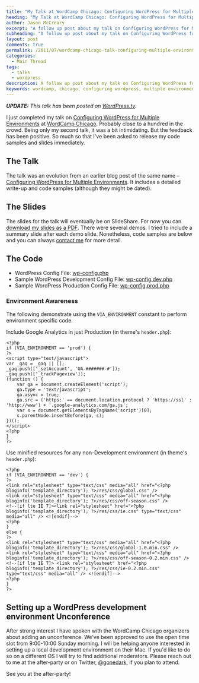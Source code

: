 ```yaml
---
title: "My Talk at WordCamp Chicago: Configuring WordPress for Multiple Environments"
heading: "My Talk at WordCamp Chicago: Configuring WordPress for Multiple Environments"
author: Jason McCreary
excerpt: "A follow up post about my talk on Configuring WordPress for Multiple Environments at WordCamp Chicago. It includes a link to the original blog post, slides, code samples, and a note about the proposed Unconference Talk."
subheading: "A follow up post about my talk on Configuring WordPress for Multiple Environments at WordCamp Chicago. It includes a link to the original blog post, slides, code samples, and a note about the proposed Unconference Talk."
layout: post
comments: true
permalink: /2011/07/wordcamp-chicago-talk-configuring-multiple-environments-wordpress/
categories:
  - Main Thread
tags:
  - talks
  - wordpress
description: A follow up post about my talk on Configuring WordPress for Multiple Environments at WordCamp Chicago.
keywords: wordcamp, chicago, configuring wordpress, multiple environments, jason mccreary, speaker, talk
---
```

***UPDATE:** This talk has been posted on [WordPress.tv][1].*

I just completed my talk on [Configuring WordPress for Multiple Environments][2] at [WordCamp Chicago][3]. Probably close to a hundred in the crowd. Being only my second talk, it was a bit intimidating. But the feedback has been positive. So much so that I've been asked to release my code samples and slides immediately.

## The Talk

The talk was an evolution from an earlier blog post of the same name – [Configuring WordPress for Multiple Environments][4]. It includes a detailed write-up and code samples (although they might be dated).

## The Slides

The slides for the talk will eventually be on SlideShare. For now you can [download my slides as a PDF][5]. There were several demos. I tried to include a summary slide after each demo slide. Nonetheless, code samples are below and you can always [contact me][6] for more detail.

## The Code

*   WordPress Config File: [wp-config.php][7]
*   Sample WordPress Development Config File: [wp-config.dev.php][8]
*   Sample WordPress Production Config File: [wp-config.prod.php][9]

### Environment Awareness

The following demonstrate using the `VIA_ENVIRONMENT` constant to perform environment specific code.

Include Google Analytics in just Production (in theme's `header.php`):

    <?php
    if (VIA_ENVIRONMENT == 'prod') {
    ?>
    <script type="text/javascript">
    var _gaq = _gaq || [];
    _gaq.push(['_setAccount', 'UA-#######-#']);
    _gaq.push(['_trackPageview']);
    (function () {
        var ga = document.createElement('script');
        ga.type = 'text/javascript';
        ga.async = true;
        ga.src = ('https:' == document.location.protocol ? 'https://ssl' : 'http://www') + '.google-analytics.com/ga.js';
        var s = document.getElementsByTagName('script')[0];
        s.parentNode.insertBefore(ga, s);
    })();
    </script>
    <?php
    }
    ?> 

Use minified resources for any non-Development environment (in theme's `header.php`):

    <?php
    if (VIA_ENVIRONMENT == 'dev') {
    ?>
    <link rel="stylesheet" type="text/css" media="all" href="<?php bloginfo('template_directory'); ?>/res/css/global.css" />
    <link rel="stylesheet" type="text/css" media="all" href="<?php bloginfo('template_directory'); ?>/res/css/off-season.css" />
    <!--[if lte IE 7]><link rel="stylesheet" href="<?php bloginfo('template_directory'); ?>/res/css/ie.css" type="text/css" media="all" /> <![endif]-->
    <?php
    }
    else {
    ?>
    <link rel="stylesheet" type="text/css" media="all" href="<?php bloginfo('template_directory'); ?>/res/css/global-1.0.min.css" />
    <link rel="stylesheet" type="text/css" media="all" href="<?php bloginfo('template_directory'); ?>/res/css/off-season-0.2.min.css" />
    <!--[if lte IE 7]> <link rel="stylesheet" href="<?php bloginfo('template_directory'); ?>/res/css/ie-0.2.min.css" type="text/css" media="all" /> <![endif]-->
    <?php
    }
    ?>

## Setting up a WordPress development environment Unconference

After strong interest I have spoken with the WordCamp Chicago organizers about adding an unconference. We've been approved to use the open time slot from 9:00-10:00 Sunday morning. I will be helping anyone interested in setting up a local development environment on their Mac. If you'd like to do so on a different OS I will try to find additional moderators. Please reach out to me at the after-party or on Twitter, [@gonedark][10], if you plan to attend.

See you at the after-party!

 [1]: http://wordpress.tv/2012/01/24/jason-mccreary-configuring-wordpress-for-multiple-environments/ "Jason McCreary's talk on Configuring WordPress for Multiple Environments"
 [2]: http://2011.chicago.wordcamp.org/session/configuring-wordpress-for-multiple-environments/
 [3]: http://2011.chicago.wordcamp.org/
 [4]: http://viastudio.com/2011/02/08/configuring-wordpress-multiple-environments/
 [5]: /downloads/WordCamp-Chicago-2011.pdf
 [6]: /contact
 [7]: /downloads/wp-config.php.txt
 [8]: /downloads/wp-config.dev.php.txt
 [9]: /downloads/wp-config.prod.php.txt
 [10]: http://twitter.com/gonedark
